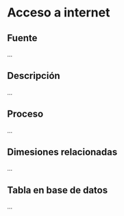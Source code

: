 # Acceso a internet

## Fuente
...

## Descripción
...

## Proceso
...

## Dimesiones relacionadas
...

## Tabla en base de datos
...


